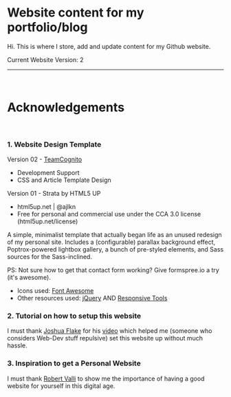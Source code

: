 # Website content for my portfolio/blog

Hi.
This is where I store, add and update content for my Github website.

Current Website Version: 2

---

<br>

# Acknowledgements

<br>

### 1. Website Design Template

Version 02 - [TeamCognito](https://www.team-cognito.com)
 - Development Support
 - CSS and Article Template Design

Version 01 - Strata by HTML5 UP
  - html5up.net | @ajlkn
  - Free for personal and commercial use under the CCA 3.0 license (html5up.net/license)


A simple, minimalist template that actually began life as an unused redesign of my
personal site. Includes a (configurable) parallax background effect, Poptrox-powered
lightbox gallery, a bunch of pre-styled elements, and Sass sources for the Sass-inclined.

PS: Not sure how to get that contact form working? Give formspree.io a try (it's awesome).

- Icons used: [Font Awesome](fontawesome.io)
- Other resources used: [jQuery](jquery.com) AND [Responsive Tools](github.com/ajlkn/responsive-tools)

### 2. Tutorial on how to setup this website

I must thank [Joshua Flake](https://www.youtube.com/channel/UC-91UA-Xy2Cvb98deRXuggA) for his [video](https://youtu.be/u-RLu_8kwA0) which helped me (someone who considers Web-Dev stuff repulsive) set this website up without much hassle.

### 3. Inspiration to get a Personal Website

I must thank [Robert Valli](https://www.linkedin.com/in/robertvalli/) to show me the importance of having a good website for yourself in this digital age.
